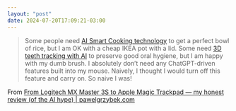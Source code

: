 ```yaml
---
layout: "post"
date: 2024-07-20T17:09:21-03:00
---
```


> Some people need [AI Smart Cooking technology](https://www.tefal.com.sg/Cooking-appliances/Rice-Cookers/RK736B-EASY-RICE-PLUS-spherical-pot-rice-cooker-1-8L/p/7211004623) to get a perfect bowl of rice, but I am OK with a cheap IKEA pot with a lid. Some need [3D teeth tracking with AI](https://shop.oralb.co.uk/io10-cosmic-black-electric-toothbrush-with-charging-travel-case/13997362.html) to preserve good oral hygiene, but I am happy with my dumb brush. I absolutely don’t need any ChatGPT-driven features built into my mouse. Naively, I thought I would turn off this feature and carry on. So naive I was!

From [From Logitech MX Master 3S to Apple Magic Trackpad — my honest review (of the AI hype) | pawelgrzybek.com](https://pawelgrzybek.com/from-logitech-mx-master-3s-to-apple-magic-trackpad-my-honest-review-of-the-ai-hype/)

